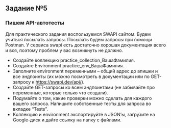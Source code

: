 ## Задание №5


### Пишем API-автотесты

Для практического задания воспользуемся SWAPI сайтом. Будем учиться посылать запросы. Посылать будем запросы при помощи Postman.
У сервиса swapi есть достаточно хорошая документация всего и вся, поэтому проблем у вас возникнуть не должно.

- Создайте коллекцию practice_collection_ВашаФамилия.
- Создайте Environment practice_env_ВашаФамилия.
- Заполните environment переменными – общий адрес до апишки и все эндпоинты (их можно посмотреть в документации или по GET-запросу к https://swapi.dev/api/).
- Создайте GET-запросы ко всем эндпоинтами (не забывайте про переменные, которые только что создали).
- Подумайте о том, какие проверки можно сделать для каждого вашего запроса. Напишите собственные тесты для запроса во вкладке “Tests”.
- Коллекцию и environment экспортируйте в JSON’ы, загрузите на Google-диск и дайте ссылку на папку с файлами.
